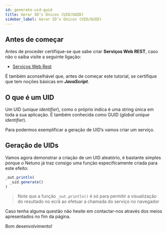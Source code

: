 ```yaml
---
id: generate-uid-guid
title: Gerar ID’s Únicos (UID/GUID)
sidebar_label: Gerar ID’s Únicos (UID/GUID)
---
```


## Antes de começar

Antes de proceder certifique-se que sabe criar **Serviços Web REST**, caso não o saiba visite a seguinte ligação:

* [Serviços Web Rest](rest)

É também aconselhável que, antes de começar este tutorial, se certifique que tem noções básicas em _**JavaScript**_.

## O que é um UID

Um UID (_unique identifier_), como o próprio indica é uma string única em toda a sua aplicação. É também conhecida como GUID (_global unique identifier_).

Para podermos exemplificar a geração de UID’s vamos criar um serviço.

## Geração de UIDs

Vamos agora demonstrar a criação de um UID aleatório, é bastante simples porque o Netuno já traz consigo uma função especificamente criada para este efeito:

```javascript
_out.println(
  _uid.generate()
)
```

> Note que a função `_out.println()` é só para permitir a visualização do resultado no ecrã ao efetuar a chamada do serviço no navegador

Caso tenha alguma questão não hesite em contactar-nos através dos meios apresentados no fim da página.

Bom desenvolvimento!
